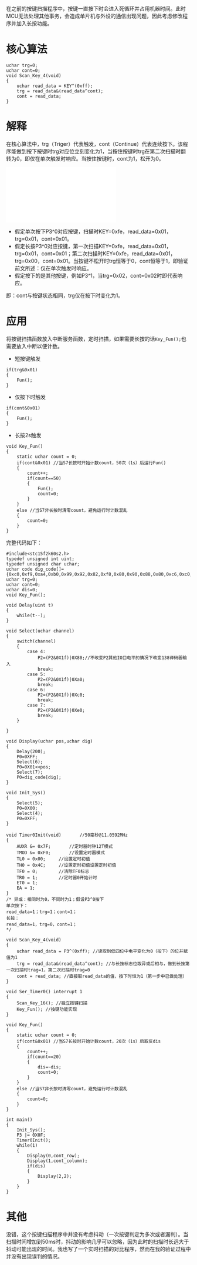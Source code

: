 在之前的按键扫描程序中，按键一直按下时会进入死循环并占用机器时间。此时MCU无法处理其他事务，会造成单片机与外设的通信出现问题，因此考虑修改程序并加入长按功能。

# 核心算法
```
uchar trg=0;
uchar cont=0;
void Scan_Key_4(void)
{
	uchar read_data = KEY^(0xff); 
	trg = read_data&(read_data^cont); 
	cont = read_data; 
}
```

# 解释
在核心算法中，trg（Triger）代表触发，cont（Continue）代表连续按下。该程序能做到按下按键时trg对应位立刻变化为1，当按住按键时trg在第二次扫描时翻转为0，即仅在单次触发时响应。当按住按键时，cont为1，松开为0。

<iframe src="//player.bilibili.com/player.html?aid=499022980&bvid=BV1SK411J7NB&cid=218834984&page=1" scrolling="no" border="0" frameborder="no" framespacing="0" allowfullscreen="true"> </iframe>

* 假定单次按下P3^0对应按键，扫描时KEY=0xfe，read_data=0x01，trg=0x01，cont=0x01。
* 假定长按P3^0对应按键，第一次扫描KEY=0xfe，read_data=0x01，trg=0x01，cont=0x01；第二次扫描时KEY=0xfe，read_data=0x01，trg=0x00，cont=0x01。当按键不松开时trg恒等于0，cont恒等于1，即验证前文所述：仅在单次触发时响应。
* 假定按下的是其他按键，例如P3^1，当trg=0x02，cont=0x02时即代表响应。

即：cont与按键状态相同，trg仅在按下时变化为1。

# 应用
将按键扫描函数放入中断服务函数，定时扫描，如果需要长按的话`Key_Fun();`也需要放入中断以便计数。
* 短按键触发
```
if(trg&0x01)
{
    Fun();
}
```
* 仅按下时触发
```
if(cont&0x01)
{
    Fun();
}
```
* 长按2s触发
```
void Key_Fun()
{
	static uchar count = 0;
	if(cont&0x01) //当S7长按时开始计数count，50次（1s）后运行Fun()
	{
		count++;
		if(count==50)
		{
			Fun();
			count=0;
		}
	}
	else //当S7非长按时清零count，避免运行时计数混乱
	{
		count=0;
	}
}
```

完整代码如下：
```
#include<stc15f2k60s2.h>
typedef unsigned int uint;
typedef unsigned char uchar;
uchar code dig_code[]={0xc0,0xf9,0xa4,0xb0,0x99,0x92,0x82,0xf8,0x80,0x90,0x88,0x80,0xc6,0xc0,0x86,0x8e,0xbf,0x7f,0xff};
uchar trg=0;
uchar cont=0;
uchar dis=0;
void Key_Fun();

void Delay(uint t)
{
	while(t--);
}

void Select(uchar channel)
{
	switch(channel)
	{
		case 4: 
			P2=(P2&0X1f)|0X80;//不改变P2其他IO口电平的情况下改变138译码器输入
			break;
		case 5: 
			P2=(P2&0X1f)|0Xa0;
			break;
		case 6: 
			P2=(P2&0X1f)|0Xc0;
			break;
		case 7: 
			P2=(P2&0X1f)|0Xe0;
			break;
	}
		
}

void Display(uchar pos,uchar dig)
{
	Delay(200);
	P0=0XFF;
	Select(6);
	P0=0X01<<pos;
	Select(7);
	P0=dig_code[dig];
}

void Init_Sys()
{
	Select(5);
	P0=0X00;
	Select(4);
	P0=0XFF;
}

void Timer0Init(void)		//50毫秒@11.0592MHz
{
	AUXR &= 0x7F;		//定时器时钟12T模式
	TMOD &= 0xF0;		//设置定时器模式
	TL0 = 0x00;		//设置定时初值
	TH0 = 0x4C;		//设置定时初值设置定时初值
	TF0 = 0;		//清除TF0标志
	TR0 = 1;		//定时器0开始计时
	ET0 = 1;
	EA = 1;
}
/* 异或：相同时为0，不同时为1；假设P3^0按下
单次按下：
read_data=1；trg=1；cont=1；
长按：
read_data=1，trg=0，cont=1；
*/

void Scan_Key_4(void)
{
	uchar read_data = P3^(0xff); //读取到低四位中电平变化为0（按下）的位并赋值为1
	trg = read_data&(read_data^cont); //与长按标志位取异或后相与，做到长按第一次扫描时trag=1，第二次扫描时trag=0
	cont = read_data; //直接取read_data的值，按下时恒为1（第一步中已做处理）
}

void Ser_Timer0() interrupt 1
{
	Scan_Key_16(); //独立按键扫描
	Key_Fun(); //按键功能实现
}

void Key_Fun()
{
	static uchar count = 0;
	if(cont&0x01) //当S7长按时开始计数count，20次（1s）后取反dis
	{
		count++;
		if(count==20)
		{
			dis=~dis;
			count=0;
		}
	}
	else //当S7非长按时清零count，避免运行时计数混乱
	{
		count=0;
	}
}

int main()
{
	Init_Sys();
	P3 |= 0X0F;
	Timer0Init();
	while(1)
	{
		Display(0,cont_row);
		Display(1,cont_column);
		if(dis)
		{
			Display(2,2);
		}
	}
}
```

# 其他
没错，这个按键扫描程序中并没有考虑抖动（一次按键判定为多次或者漏判）。当扫描时间增加到50ms时，抖动的影响几乎可以忽略，因为此时的扫描时长远大于抖动可能出现的时间。我也写了一个实时扫描的对比程序，然而在我的验证过程中并没有出现误判的情况。